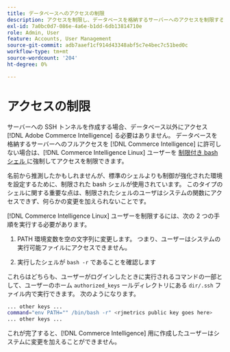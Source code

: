 ```yaml
---
title: データベースへのアクセスの制限
description: アクセスを制限し、データベースを格納するサーバーへのアクセスを制限する方法を説明します。
exl-id: 7a0bc0d7-086e-4a6e-b1dd-6db13814710e
role: Admin, User
feature: Accounts, User Management
source-git-commit: adb7aaef1cf914d43348abf5c7e4bec7c51bed0c
workflow-type: tm+mt
source-wordcount: '204'
ht-degree: 0%

---
```


# アクセスの制限

サーバーへの SSH トンネルを作成する場合、データベース以外にアクセス [!DNL Adobe Commerce Intelligence] る必要はありません。 データベースを格納するサーバーへのフルアクセスを [!DNL Commerce Intelligence] に許可しない場合は、[!DNL Commerce Intelligence Linux] ユーザーを [ 制限付き bash シェル ](https://www.gnu.org/software/bash/manual/html_node/The-Restricted-Shell.html) に強制してアクセスを制限できます。

名前から推測したかもしれませんが、標準のシェルよりも制御が強化された環境を設定するために、制限された bash シェルが使用されています。 このタイプのシェルに関する重要な点は、制限されたシェルのユーザはシステムの関数にアクセスできず、何らかの変更を加えられないことです。

[!DNL Commerce Intelligence Linux] ユーザーを制限するには、次の 2 つの手順を実行する必要があります。

1. PATH 環境変数を空の文字列に変更します。 つまり、ユーザーはシステムの実行可能ファイルにアクセスできません。

1. 実行したシェルが `bash -r` であることを確認します

これらはどちらも、ユーザーがログインしたときに実行されるコマンドの一部として、ユーザーのホーム `authorized_keys` ールディレクトリにある `dir/.ssh` ファイル内で実行できます。 次のようになります。

```bash
... other keys ...
command="env PATH="" /bin/bash -r" <rjmetrics public key goes here>
... other keys ...
```

これが完了すると、[!DNL Commerce Intelligence] 用に作成したユーザーはシステムに変更を加えることができません。
